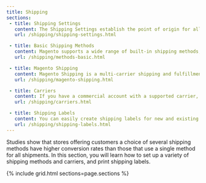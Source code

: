 ```yaml
---
title: Shipping
sections:
 - title: Shipping Settings
   content: The Shipping Settings establish the point of origin for all shipments made from your store or warehouse, and your preference for managing orders shipped to multiple addresses.
   url: /shipping/shipping-settings.html

 - title: Basic Shipping Methods
   content: Magento supports a wide range of built-in shipping methods, including Flat Rate, Free Shipping, Table Rates, and real-time online rates.
   url: /shipping/methods-basic.html

 - title: Magento Shipping
   content: Magento Shipping is a multi-carrier shipping and fulfillment solution that combines intelligent automation capabilities, access to global carrier networks, and seamless integration with the Magento Admin.
   url: /shipping/magento-shipping.html

 - title: Carriers
   content: If you have a commercial account with a supported carrier, you can offer your customers the convenience of real-time shipping rates, package tracking, and labels.
   url: /shipping/carriers.html

 - title: Shipping Labels
   content: You can easily create shipping labels for new and existing orders from the Admin of your store. Labels can be produced when a shipment is created, or later. Shipping labels are stored in PDF format and downloaded to your computer.
   url: /shipping/shipping-labels.html
---
```


Studies show that stores offering customers a choice of several shipping methods have higher conversion rates than those that use a single method for all shipments. In this section, you will learn how to set up a variety of shipping methods and carriers, and print shipping labels.

{% include grid.html sections=page.sections %}
